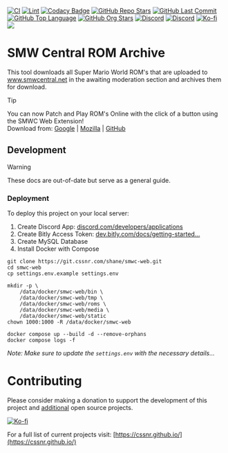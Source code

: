 [![CI](https://img.shields.io/github/actions/workflow/status/cssnr/smwc-web/ci.yaml?logo=github&label=ci)](https://github.com/cssnr/smwc-web/actions/workflows/ci.yaml)
[![Lint](https://img.shields.io/github/actions/workflow/status/cssnr/smwc-web/lint.yaml?logo=github&label=lint)](https://github.com/cssnr/smwc-web/actions/workflows/lint.yaml)
[![Codacy Badge](https://app.codacy.com/project/badge/Grade/924fb85c7d2c4b67805aeb2cfd47fea4)](https://app.codacy.com/gh/cssnr/smwc-web/dashboard)
[![GitHub Repo Stars](https://img.shields.io/github/stars/cssnr/smwc-web?style=flat&logo=github)](https://github.com/cssnr/smwc-web/stargazers)
[![GitHub Last Commit](https://img.shields.io/github/last-commit/cssnr/smwc-web?logo=github&label=updated)](https://github.com/cssnr/smwc-web/graphs/commit-activity)
[![GitHub Top Language](https://img.shields.io/github/languages/top/cssnr/smwc-web?logo=htmx&logoColor=white)](https://github.com/cssnr/smwc-web)
[![GitHub Org Stars](https://img.shields.io/github/stars/cssnr?style=flat&logo=github&label=org%20stars)](https://cssnr.github.io/)
[![Discord](https://img.shields.io/discord/899171661457293343?logo=discord&logoColor=white&label=cssnr%20discord&color=7289da)](https://discord.gg/wXy6m2X8wY)
[![Discord](https://img.shields.io/discord/111645911091814400?logo=discord&logoColor=white&label=smwc%20discord&color=7289da)](https://discord.gg/ZrRbfdE6kz)
[![Ko-fi](https://img.shields.io/badge/Ko--fi-72a5f2?logo=kofi&label=support)](https://ko-fi.com/cssnr)
[![](https://repository-images.githubusercontent.com/443952841/5d9d45ca-7bf2-4773-969e-302f2ecd6903)](https://smwc.world/)

# SMW Central ROM Archive

This tool downloads all Super Mario World ROM's that are uploaded to www.smwcentral.net in the awaiting moderation section and archives them for download.

> [!TIP]  
> You can now Patch and Play ROM's Online with the click of a button using the SMWC Web Extension!  
> Download from: [Google](https://chromewebstore.google.com/detail/smwc-web-extension/foalfafgmnglcgpgkhhmcfhjgmdcjide) | [Mozilla](https://addons.mozilla.org/addon/smwc-web-extension) | [GitHub](https://github.com/cssnr/smwc-web-extension)

## Development

> [!WARNING]  
> These docs are out-of-date but serve as a general guide.

### Deployment

To deploy this project on your local server:

1. Create Discord App: [discord.com/developers/applications](https://discord.com/developers/applications)
1. Create Bitly Access Token: [dev.bitly.com/docs/getting-started...](https://dev.bitly.com/docs/getting-started/authentication/)
1. Create MySQL Database
1. Install Docker with Compose

```
git clone https://git.cssnr.com/shane/smwc-web.git
cd smwc-web
cp settings.env.example settings.env

mkdir -p \
    /data/docker/smwc-web/bin \
    /data/docker/smwc-web/tmp \
    /data/docker/smwc-web/roms \
    /data/docker/smwc-web/media \
    /data/docker/smwc-web/static
chown 1000:1000 -R /data/docker/smwc-web

docker compose up --build -d --remove-orphans
docker compose logs -f
```

_Note: Make sure to update the `settings.env` with the necessary details..._

# Contributing

Please consider making a donation to support the development of this project
and [additional](https://cssnr.com/) open source projects.

[![Ko-fi](https://ko-fi.com/img/githubbutton_sm.svg)](https://ko-fi.com/cssnr)

For a full list of current projects visit: [https://cssnr.github.io/](https://cssnr.github.io/)
